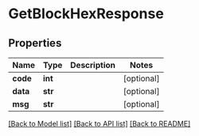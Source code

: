 # GetBlockHexResponse

## Properties
Name | Type | Description | Notes
------------ | ------------- | ------------- | -------------
**code** | **int** |  | [optional] 
**data** | **str** |  | [optional] 
**msg** | **str** |  | [optional] 

[[Back to Model list]](../README.md#documentation-for-models) [[Back to API list]](../README.md#documentation-for-api-endpoints) [[Back to README]](../README.md)

